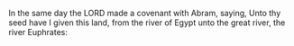 In the same day the LORD made a covenant with Abram, saying, Unto thy seed have I given this land, from the river of Egypt unto the great river, the river Euphrates:
